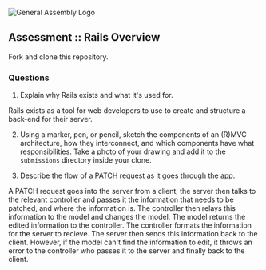 ![General Assembly Logo](http://i.imgur.com/ke8USTq.png)

## Assessment :: Rails Overview

Fork and clone this repository.

### Questions
1. Explain why Rails exists and what it's used for.

Rails exists as a tool for web developers to use to create and structure a back-end for their server.

2. Using a marker, pen, or pencil, sketch the components of an (R)MVC architecture, how they interconnect, and which components have what
responsibilities. Take a photo of your drawing and add it to the `submissions` directory inside your clone.

3. Describe the flow of a PATCH request as it goes through the app.

A PATCH request goes into the server from a client, the server then talks to the relevant controller and passes it the information that needs to be patched, and where the information is. The controller then relays this information to the model and changes the model. The model returns the edited information to the controller. The controller formats the information for the server to recieve. The server then sends this information back to the client. However, if the model can't find the information to edit, it throws an error to the controller who passes it to the server and finally back to the client.
